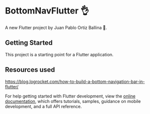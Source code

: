 # BottomNavFlutter 👌

A new Flutter project by Juan Pablo Ortiz Ballina 👑.

## Getting Started

This project is a starting point for a Flutter application.

## Resources used

https://blog.logrocket.com/how-to-build-a-bottom-navigation-bar-in-flutter/

For help getting started with Flutter development, view the
[online documentation](https://docs.flutter.dev/), which offers tutorials,
samples, guidance on mobile development, and a full API reference.
